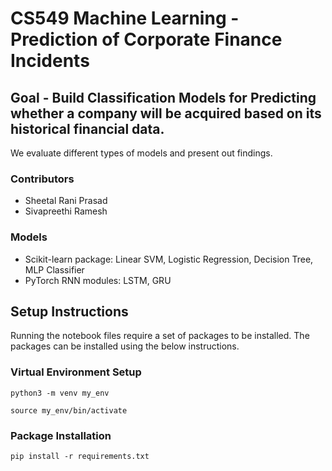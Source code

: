 # CS549 Machine Learning - Prediction of Corporate Finance Incidents

## Goal - Build Classification Models for Predicting whether a company will be acquired based on its historical financial data. 

We evaluate different types of models and present out findings.


### Contributors

- Sheetal Rani Prasad
- Sivapreethi Ramesh 

### Models
- Scikit-learn package: Linear SVM, Logistic Regression, Decision Tree, MLP Classifier
- PyTorch RNN modules: LSTM, GRU

## Setup Instructions

Running the notebook files require a set of packages to be installed. The packages can be installed using the below instructions.

### Virtual Environment Setup

`python3 -m venv my_env`

`source my_env/bin/activate`

### Package Installation

`pip install -r requirements.txt`


